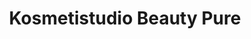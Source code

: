 ---
title: "Kosmetistudio Beauty Pure"
url: /magdeburg/kosmetistudio-beauty-pure/
shop: Kosmetik
---